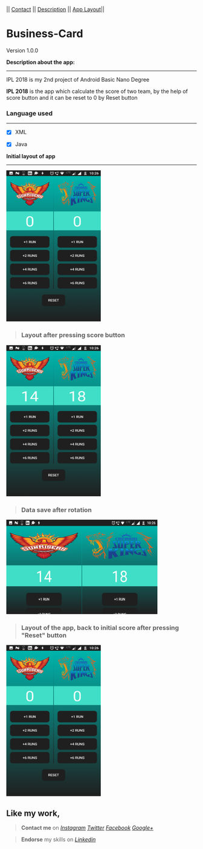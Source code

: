 || [Contact](#contact-me)      ||      [Description](#description-here)  ||    [App Layout](#app-layout)||

# Business-Card
Version 1.0.0


<a name="description-here"></a> **Description about the app:**
***

IPL 2018 is my 2nd project of Android Basic Nano Degree

**IPL 2018** is the app which calculate the score of two team, by the help of score button and it can be reset to 0 by Reset button


### Language used
***
- [x] XML
- [x] Java


<a name="app-layout"></a> **Initial layout of app**
***
<img src="app/src/main/res/drawable/initial.png" width="250" height="400">


>### Layout after pressing score button


<img src="app/src/main/res/drawable/afterscore.png" width="250" height="400">


>### Data save after rotation


<img src="app/src/main/res/drawable/afterrotation.png" width="400" height="250">


>### Layout of the app, back to initial score after pressing "Reset" button


<img src="app/src/main/res/drawable/initial.png" width="250" height="400">




## **Like my work**,<a name="contact-me"></a>


>**Contact me** on *[Instagram](https://www.instagram.com/imadianand/) [Twitter](https://twitter.com/imadianand) [Facebook](https://www.facebook.com/imadianand) [Google+](https://plus.google.com/u/1/115286953959216936009)*

>**Endorse** my skills on *[Linkedin](https://www.linkedin.com/in/imadianand/)*


